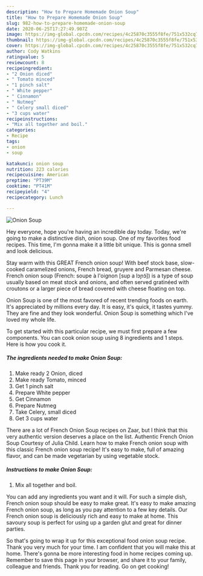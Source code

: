 ```yaml
---
description: "How to Prepare Homemade Onion Soup"
title: "How to Prepare Homemade Onion Soup"
slug: 982-how-to-prepare-homemade-onion-soup
date: 2020-06-25T17:27:49.907Z
image: https://img-global.cpcdn.com/recipes/4c25870c3555f8fe/751x532cq70/onion-soup-recipe-main-photo.jpg
thumbnail: https://img-global.cpcdn.com/recipes/4c25870c3555f8fe/751x532cq70/onion-soup-recipe-main-photo.jpg
cover: https://img-global.cpcdn.com/recipes/4c25870c3555f8fe/751x532cq70/onion-soup-recipe-main-photo.jpg
author: Cody Watkins
ratingvalue: 5
reviewcount: 8
recipeingredient:
- "2 Onion diced"
- " Tomato minced"
- "1 pinch salt"
- " White pepper"
- " Cinnamon"
- " Nutmeg"
- " Celery small diced"
- "3 cups water"
recipeinstructions:
- "Mix all together and boil."
categories:
- Recipe
tags:
- onion
- soup

katakunci: onion soup 
nutrition: 223 calories
recipecuisine: American
preptime: "PT39M"
cooktime: "PT41M"
recipeyield: "4"
recipecategory: Lunch

---
```



![Onion Soup](https://img-global.cpcdn.com/recipes/4c25870c3555f8fe/751x532cq70/onion-soup-recipe-main-photo.jpg)

Hey everyone, hope you're having an incredible day today. Today, we're going to make a distinctive dish, onion soup. One of my favorites food recipes. This time, I'm gonna make it a little bit unique. This is gonna smell and look delicious.

Stay warm with this GREAT French onion soup! With beef stock base, slow-cooked caramelized onions, French bread, gruyere and Parmesan cheese. French onion soup (French: soupe à l&#39;oignon [sup a lɔɲɔ̃]) is a type of soup usually based on meat stock and onions, and often served gratinéed with croutons or a larger piece of bread covered with cheese floating on top.

Onion Soup is one of the most favored of recent trending foods on earth. It's appreciated by millions every day. It is easy, it's quick, it tastes yummy. They are fine and they look wonderful. Onion Soup is something which I've loved my whole life.


To get started with this particular recipe, we must first prepare a few components. You can cook onion soup using 8 ingredients and 1 steps. Here is how you cook it.

<!--inarticleads1-->

##### The ingredients needed to make Onion Soup:

1. Make ready 2 Onion, diced
1. Make ready  Tomato, minced
1. Get 1 pinch salt
1. Prepare  White pepper
1. Get  Cinnamon
1. Prepare  Nutmeg
1. Take  Celery, small diced
1. Get 3 cups water


There are a lot of French Onion Soup recipes on Zaar, but I think that this very authentic version deserves a place on the list. Authentic French Onion Soup Courtesy of Julia Child. Learn how to make French onion soup with this classic French onion soup recipe! It&#39;s easy to make, full of amazing flavor, and can be made vegetarian by using vegetable stock. 

<!--inarticleads2-->

##### Instructions to make Onion Soup:

1. Mix all together and boil.


You can add any ingredients you want and it will. For such a simple dish, French onion soup should be easy to make great. It&#39;s easy to make amazing French onion soup, as long as you pay attention to a few key details. Our French onion soup is deliciously rich and easy to make at home. This savoury soup is perfect for using up a garden glut and great for dinner parties. 

So that's going to wrap it up for this exceptional food onion soup recipe. Thank you very much for your time. I am confident that you will make this at home. There's gonna be more interesting food in home recipes coming up. Remember to save this page in your browser, and share it to your family, colleague and friends. Thank you for reading. Go on get cooking!
